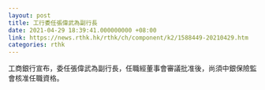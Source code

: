 ```yaml
---
layout: post
title: 工行委任張偉武為副行長
date: 2021-04-29 18:39:41.000000000 +08:00
link: https://news.rthk.hk/rthk/ch/component/k2/1588449-20210429.htm
categories: rthk
---
```


工商銀行宣布，委任張偉武為副行長，任職經董事會審議批准後，尚須中銀保險監會核准任職資格。

